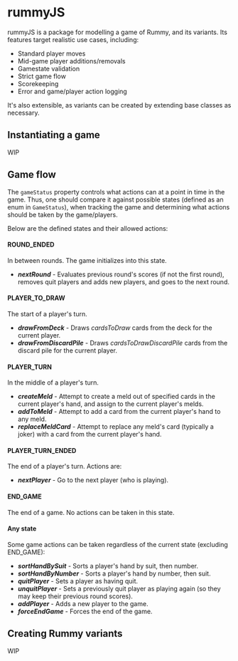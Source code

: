 # rummyJS

rummyJS is a package for modelling a game of Rummy, and its variants. Its features target realistic use cases, including:
- Standard player moves
- Mid-game player additions/removals
- Gamestate validation
- Strict game flow
- Scorekeeping
- Error and game/player action logging
    
It's also extensible, as variants can be created by extending base classes as necessary.

## Instantiating a game
WIP

## Game flow
The `gameStatus` property controls what actions can at a point in time in the game. Thus, one should compare it against possible states (defined as an enum in `GameStatus`), when tracking the game and determining what actions should be taken by the game/players. 

Below are the defined states and their allowed actions:

#### ROUND_ENDED 
In between rounds. The game initializes into this state.
- ***nextRound*** - Evaluates previous round's scores (if not the first round), removes quit players and adds new players, and goes to the next round.

#### PLAYER_TO_DRAW
The start of a player's turn.
- ***drawFromDeck*** - Draws *cardsToDraw* cards from the deck for the current player.  
- ***drawFromDiscardPile*** - Draws *cardsToDrawDiscardPile* cards from the discard pile for the current player.

#### PLAYER_TURN
In the middle of a player's turn.
- ***createMeld*** - Attempt to create a meld out of specified cards in the current player's hand, and assign to the current player's melds.
- ***addToMeld*** - Attempt to add a card from the current player's hand to any meld.
- ***replaceMeldCard*** - Attempt to replace any meld's card (typically a joker) with a card from the current player's hand.

#### PLAYER_TURN_ENDED
The end of a player's turn. Actions are:
- ***nextPlayer*** - Go to the next player (who is playing).

#### END_GAME
The end of a game. No actions can be taken in this state.

#### Any state
Some game actions can be taken regardless of the current state (excluding END_GAME):
- ***sortHandBySuit*** - Sorts a player's hand by suit, then number.  
- ***sortHandByNumber*** - Sorts a player's hand by number, then suit.  
- ***quitPlayer*** - Sets a player as having quit.  
- ***unquitPlayer*** - Sets a previously quit player as playing again (so they may keep their previous round scores).  
- ***addPlayer*** - Adds a new player to the game.  
- ***forceEndGame*** - Forces the end of the game.  


## Creating Rummy variants

WIP
